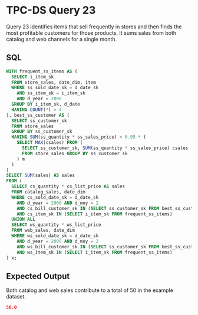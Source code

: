 # TPC-DS Query 23

Query 23 identifies items that sell frequently in stores and then finds the most
profitable customers for those products. It sums sales from both catalog and web
channels for a single month.

## SQL
```sql
WITH frequent_ss_items AS (
  SELECT i_item_sk
  FROM store_sales, date_dim, item
  WHERE ss_sold_date_sk = d_date_sk
    AND ss_item_sk = i_item_sk
    AND d_year = 2000
  GROUP BY i_item_sk, d_date
  HAVING COUNT(*) > 4
), best_ss_customer AS (
  SELECT ss_customer_sk
  FROM store_sales
  GROUP BY ss_customer_sk
  HAVING SUM(ss_quantity * ss_sales_price) > 0.95 * (
    SELECT MAX(csales) FROM (
      SELECT ss_customer_sk, SUM(ss_quantity * ss_sales_price) csales
      FROM store_sales GROUP BY ss_customer_sk
    ) m
  )
)
SELECT SUM(sales) AS sales
FROM (
  SELECT cs_quantity * cs_list_price AS sales
  FROM catalog_sales, date_dim
  WHERE cs_sold_date_sk = d_date_sk
    AND d_year = 2000 AND d_moy = 2
    AND cs_bill_customer_sk IN (SELECT ss_customer_sk FROM best_ss_customer)
    AND cs_item_sk IN (SELECT i_item_sk FROM frequent_ss_items)
  UNION ALL
  SELECT ws_quantity * ws_list_price
  FROM web_sales, date_dim
  WHERE ws_sold_date_sk = d_date_sk
    AND d_year = 2000 AND d_moy = 2
    AND ws_bill_customer_sk IN (SELECT ss_customer_sk FROM best_ss_customer)
    AND ws_item_sk IN (SELECT i_item_sk FROM frequent_ss_items)
) x;
```

## Expected Output
Both catalog and web sales contribute to a total of 50 in the example dataset.
```json
50.0
```
